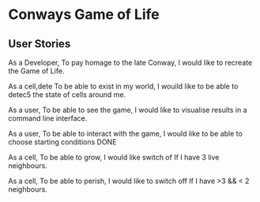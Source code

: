 # Conways Game of Life

## User Stories

As a Developer,
To pay homage to the late Conway,
I would like to recreate the Game of Life.

As a cell,dete
To be able to exist in my world,
I wouild like to be able to detec5 the state of cells around me.

As a user,
To be able to see the game,
I would like to visualise results in a command line interface.

As a user,
To be able to interact with the game,
I would like to be able to choose starting conditions            DONE

As a cell,
To be able to grow,
I would like switch of If I have 3 live neighbours.

As a cell,
To be able to perish,
I would like to switch off If I have >3 && < 2 neighbours.